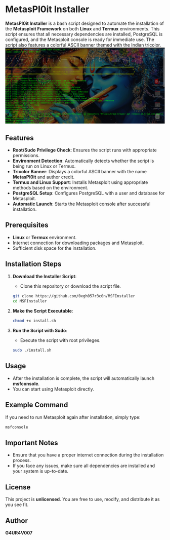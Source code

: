 # MetasPl0it Installer

**MetasPl0it Installer** is a bash script designed to automate the installation of the **Metasploit Framework** on both **Linux** and **Termux** environments. This script ensures that all necessary dependencies are installed, PostgreSQL is configured, and the Metasploit console is ready for immediate use. The script also features a colorful ASCII banner themed with the Indian tricolor.
![Logo](logo.png)
## Features

- **Root/Sudo Privilege Check**: Ensures the script runs with appropriate permissions.
- **Environment Detection**: Automatically detects whether the script is being run on Linux or Termux.
- **Tricolor Banner**: Displays a colorful ASCII banner with the name **MetasPl0it** and author credit.
- **Termux and Linux Support**: Installs Metasploit using appropriate methods based on the environment.
- **PostgreSQL Setup**: Configures PostgreSQL with a user and database for Metasploit.
- **Automatic Launch**: Starts the Metasploit console after successful installation.

## Prerequisites

- **Linux** or **Termux** environment.
- Internet connection for downloading packages and Metasploit.
- Sufficient disk space for the installation.

## Installation Steps

1. **Download the Installer Script**:
   - Clone this repository or download the script file.
   ```bash
   git clone https://github.com/0xgh057r3c0n/MSFInstaller
   cd MSFInstaller
   ```

2. **Make the Script Executable**:
   ```bash
   chmod +x install.sh
   ```

3. **Run the Script with Sudo**:
   - Execute the script with root privileges.
   ```bash
   sudo ./install.sh
   ```

## Usage

- After the installation is complete, the script will automatically launch **msfconsole**. 
- You can start using Metasploit directly.

## Example Command

If you need to run Metasploit again after installation, simply type:
```bash
msfconsole
```

## Important Notes

- Ensure that you have a proper internet connection during the installation process.
- If you face any issues, make sure all dependencies are installed and your system is up-to-date.

## License

This project is **unlicensed**. You are free to use, modify, and distribute it as you see fit.

## Author

**G4UR4V007**
